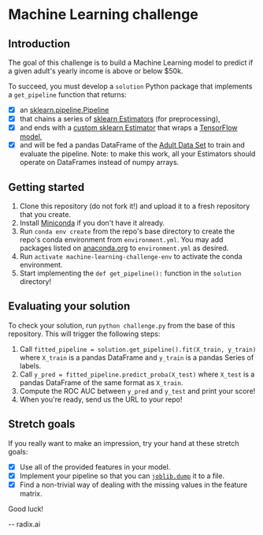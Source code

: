 # Machine Learning challenge

## Introduction

The goal of this challenge is to build a Machine Learning model to predict if a given adult's yearly income is above or below $50k.

To succeed, you must develop a `solution` Python package that implements a `get_pipeline` function that returns:

- [x] an [sklearn.pipeline.Pipeline](http://scikit-learn.org/stable/modules/pipeline.html)
- [x] that chains a series of [sklearn Estimators](http://scikit-learn.org/stable/data_transforms.html) (for preprocessing),
- [x] and ends with a [custom sklearn Estimator](http://scikit-learn.org/stable/developers/contributing.html#rolling-your-own-estimator) that wraps a [TensorFlow model](https://www.tensorflow.org/get_started/custom_estimators),
- [x] and will be fed a pandas DataFrame of the [Adult Data Set](http://mlr.cs.umass.edu/ml/datasets/Adult) to train and evaluate the pipeline. Note: to make this work, all your Estimators should operate on DataFrames instead of numpy arrays.

## Getting started

1. Clone this repository (do not fork it!) and upload it to a fresh repository that you create.
2. Install [Miniconda](https://conda.io/miniconda.html) if you don't have it already.
3. Run `conda env create` from the repo's base directory to create the repo's conda environment from `environment.yml`. You may add packages listed on [anaconda.org](https://anaconda.org/) to `environment.yml` as desired.
4. Run `activate machine-learning-challenge-env` to activate the conda environment.
5. Start implementing the `def get_pipeline():` function in the `solution` directory!

## Evaluating your solution

To check your solution, run `python challenge.py` from the base of this repository. This will trigger the following steps:

1. Call `fitted_pipeline = solution.get_pipeline().fit(X_train, y_train)` where `X_train` is a pandas DataFrame and `y_train` is a pandas Series of labels.
2. Call `y_pred = fitted_pipeline.predict_proba(X_test)` where `X_test` is a pandas DataFrame of the same format as `X_train`.
3. Compute the ROC AUC between `y_pred` and `y_test` and print your score!
4. When you're ready, send us the URL to your repo!

## Stretch goals

If you really want to make an impression, try your hand at these stretch goals:

- [x] Use all of the provided features in your model.
- [x] Implement your pipeline so that you can [`joblib.dump`](https://pythonhosted.org/joblib/generated/joblib.dump.html) it to a file.
- [x] Find a non-trivial way of dealing with the missing values in the feature matrix.

Good luck!

-- radix.ai
